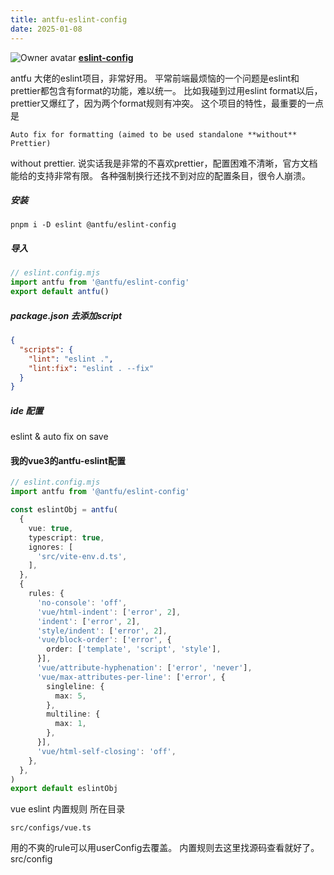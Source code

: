 ```yaml
---
title: antfu-eslint-config
date: 2025-01-08
---
```

![Owner avatar](https://avatars.githubusercontent.com/u/11247099?s=48&v=4) **[eslint-config](https://github.com/antfu/eslint-config)**

antfu 大佬的eslint项目，非常好用。
平常前端最烦恼的一个问题是eslint和prettier都包含有format的功能，难以统一。
比如我碰到过用eslint format以后，prettier又爆红了，因为两个format规则有冲突。
这个项目的特性，最重要的一点是

```
Auto fix for formatting (aimed to be used standalone **without** Prettier)
```

without prettier.
说实话我是非常的不喜欢prettier，配置困难不清晰，官方文档能给的支持非常有限。
各种强制换行还找不到对应的配置条目，很令人崩溃。

##### 安装

```shell
pnpm i -D eslint @antfu/eslint-config
```

##### 导入

```ts
// eslint.config.mjs
import antfu from '@antfu/eslint-config'
export default antfu()
```

##### package.json 去添加script

``` json
{
  "scripts": {
    "lint": "eslint .",
    "lint:fix": "eslint . --fix"
  }
}
```

##### ide 配置

eslint & auto fix on save

#### 我的vue3的antfu-eslint配置

```ts
// eslint.config.mjs
import antfu from '@antfu/eslint-config'

const eslintObj = antfu(
  {
    vue: true,
    typescript: true,
    ignores: [
      'src/vite-env.d.ts',
    ],
  },
  {
    rules: {
      'no-console': 'off',
      'vue/html-indent': ['error', 2],
      'indent': ['error', 2],
      'style/indent': ['error', 2],
      'vue/block-order': ['error', {
        order: ['template', 'script', 'style'],
      }],
      'vue/attribute-hyphenation': ['error', 'never'],
      'vue/max-attributes-per-line': ['error', {
        singleline: {
          max: 5,
        },
        multiline: {
          max: 1,
        },
      }],
      'vue/html-self-closing': 'off',
    },
  },
)
export default eslintObj

```


vue eslint 内置规则 所在目录
```
src/configs/vue.ts
```

用的不爽的rule可以用userConfig去覆盖。
内置规则去这里找源码查看就好了。src/config